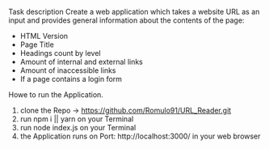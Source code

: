 Task description
Create a web application which takes a website URL as an input and provides general information about the contents of the page:

- HTML Version
- Page Title
- Headings count by level
- Amount of internal and external links
- Amount of inaccessible links
- If a page contains a login form

Howe to run the Application.

1. clone the Repo -> https://github.com/Romulo91/URL_Reader.git
2. run npm i || yarn on your Terminal
3. run node index.js on your Terminal
4. the Application runs on Port: http://localhost:3000/ in your web browser
